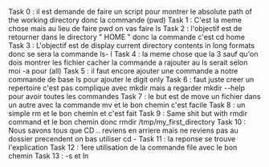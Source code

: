 Task 0 : il est demande de faire un script pour montrer le absolute path of the working directory donc la commande (pwd)
Task 1 : C'est la meme chose mais au lieu de faire pwd on vas faire ls
Task 2 : l'objectif est de retourner dans le directory " HOME " donc la commande c'est cd home
Task 3 : L'objectif est de display current directory contents in long formats donc se sera la commande ls- l
Task 4 : la meme chose que la 3 sauf qu'on dois montrer les fichier cacher la commande a rajouter au ls serait selon moi -a pour (all)
Task 5 : il faut encore ajouter une commande a notre commande de base ls pour ajouter le digit only
Task 6 : faut juste creer un repertoire c'est pas complique avec mkdir mais a regarder mkdir --help pour avoir toutes les commandes
Task 7 : le but est de move un fichier dans un autre avec la commande mv et le bon chemin c'est facile
Task 8 : un simple rm et le bon chemin et c'est fait
Task 9 : Same shit but with rmdir command et le bon chemin donc rmdir /tmp/my_first_directory
Task 10 : Nous savons tous que CD .. reviens en arriere mais ne reviens pas au dossier precendent on bas utiliser cd -
Task 11 : la reponse se trouve l'explication
Task 12 : 1ere utilisation de la commande file avec le bon chemin
Task 13 : -s et ln